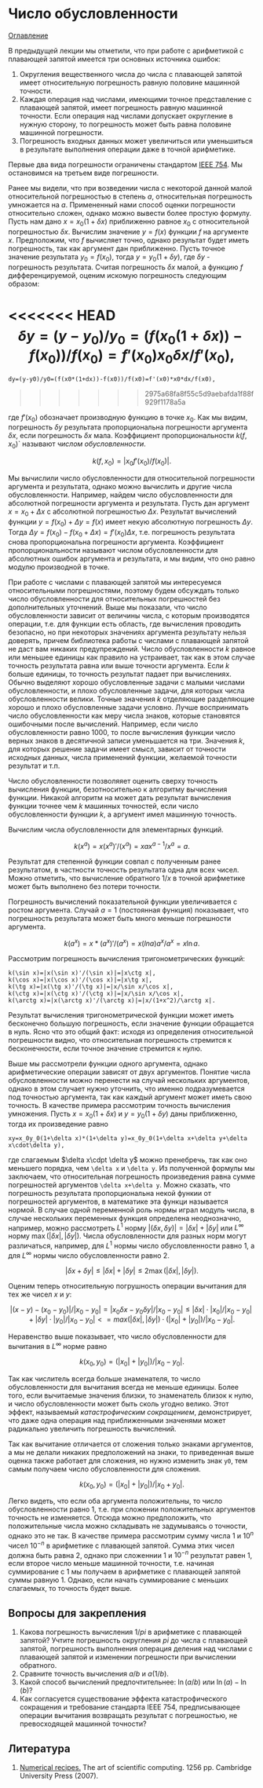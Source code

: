 # Число обусловленности

[Оглавление](../README.md)

В предыдущей лекции мы отметили, что при работе с арифметикой 
с плавающей запятой имеется три основных источника ошибок:

1. Округления вещественного числа до числа с плавающей запятой 
имеет относительную погрешность равную половине машинной точности.
1. Каждая операция над числами, имеющими точное представление 
с плавающей запятой, имеет погрешность равную машинной точности.
Если операция над числами допускает округление в нужную сторону,
то погрешность может быть равна половине машинной погрешности.
1. Погрешность входных данных может увеличиться или уменьшиться
в результате выполнения операции даже в точной арифметике.

Первые два вида погрешности ограничены стандартом 
[IEEE 754](https://ru.wikipedia.org/wiki/IEEE_754-2008).
Мы остановимся на третьем виде погрешности.

Ранее мы видели, что при возведении числа с некоторой данной малой
относительной погрешностью в степень $a$, относительная погрешность
умножается на $a$.
Примененный нами способ оценки погрешности относительно сложен,
однако можно вывести более простую формулу.
Пусть нам дано $x=x_0(1+\delta x)$ приближенно равное $x_0$ с относительной
погрешностью $\delta x$.
Вычислим значение $y=f(x)$ функции $f$ на аргументе $x$.
Предположим, что $f$ вычисляет точно, однако результат будет иметь
погрешность, так как аргумент дан приближенно.
Пусть точное значение результата $y_0=f(x_0)$,
тогда $y=y_0(1+\delta y)$, где $\delta y$ - погрешность результата.
Считая погрешность $\delta x$ малой, а функцию $f$ дифференцируемой,
оценим искомую погрешность следующим образом:

<<<<<<< HEAD
$$
\delta y=(y-y_0)/y_0=(f(x_0(1+\delta x))-f(x_0))/f(x_0)=f'(x_0)x_0\delta x/f'(x_0),
$$
=======
```
dy=(y-y0)/y0=(f(x0*(1+dx))-f(x0))/f(x0)=f'(x0)*x0*dx/f(x0),
```
>>>>>>> 2975a68fa8f55c5d9aebafda1f88f929f1178a5a

где $f'(x_0)$ обозначает производную функцию в точке $x_0$.
Как мы видим, погрешность $\delta y$ результата пропорциональна 
погрешности аргумента $\delta x$, если погрешность $\delta x$ мала.
Коэффициент пропорциональности $k(f,x_0)$` называют *числом обусловленности*.

$$
k(f,x_0)=|x_0f'(x_0)/f(x_0)|.
$$

Мы вычислили число обусловленности для относительной погрешности аргумента
и результата, однако можно вычислить и другие числа обусловленности.
Например, найдем число обусловленности для абсолютной погрешности
аргумента и результата.
Пусть дан аргумент $x=x_0+\Delta x$ с абсолютной погрешностью $\Delta x$.
Результат вычислений функции $y=f(x_0)+\Delta y=f(x)$ имеет
некую абсолютную погрешность $\Delta y$.
Тогда $\Delta y=f(x_0)-f(x_0+\Delta x)=f'(x_0)\Delta x$,
т.е. погрешность результата снова пропорциональна погрешности аргумента.
Коэффициент пропорциональности называют числом обусловленности для
абсолютных ошибок аргумента и результата, и мы видим,
что оно равно модулю производной в точке.

При работе с числами с плавающей запятой мы интересуемся относительными
погрешностями, поэтому будем обсуждать только число обусловленности 
для относительных погрешностей без дополнительных уточнений.
Выше мы показали, что число обусловленности зависит от величины числа,
с которым производятся операции, т.е. для функции есть область,
где вычисления проводить безопасно, но при некоторых значениях аргумента
результату нельзя доверять, причем библиотека работы с числами
с плавающей запятой не даст вам никаких предупреждений.
Число обусловленности $k$ равное или меньшее единицы как правило на устраивает,
так как в этом случае точность результата равна или выше точности аргумента.
Если $k$ больше единицы, то точность результат падает при вычислениях.
Обычно выделяют хорошо обусловленные задачи с малыми числами обусловленности,
и плохо обусловленные задачи, для которых числа обусловленности велики.
Точные значения $k$ отделяющие разделяющие хорошо и плохо обусловленные задачи 
условно.
Лучше воспринимать число обусловленности как меру числа знаков,
которые становятся ошибочными после вычислений.
Например, если число обусловленности равно $1000$, то после
вычисления функции число верных знаков в десятичной записи уменьшается на три.
Значения $k$, для которых решение задачи имеет смысл, зависит
от точности исходных данных, числа применений функции, желаемой точности 
результат и т.п.

Число обусловленности позволяяет оценить сверху точность вычисления
функции, безотносительно к алгоритму вычисления функции.
Никакой алгоритм на может дать результат вычисления функции точнее
чем $k$ машинных точностей, если число обусловленности функции $k$,
а аргумент имел машинную точность.

Вычислим числа обусловленности для элементарных функций.

$$
k(x^a)=x(x^a)'/(x^a)=xax^{a-1}/x^a=a.
$$

Результат для степенной функции совпал с полученным ранее результатом,
в частности точность результата одна для всех чисел.
Можно отметить, что вычисление обратного $1/x$ в точной арифметике 
может быть выполнено без потери точности.

Погрешность вычислений показательной функции увеличивается с 
ростом аргумента.
Случай $a=1$ (постоянная функция) показывает, что
погрешность результата может быть много меньше погрешности аргумента.

$$
k(a^x)=x*(a^x)'/(a^x)=x(ln a)a^x/a^x=x\ln a.
$$

Рассмотрим погрешность вычисления тригонометрических функций:

```
k(\sin x)=|x(\sin x)'/(\sin x)|=|x\ctg x|,
k(\cos x)=|x(\cos x)'/(\cos x)|=|x\tg x|,
k(\tg x)=|x(\tg x)'/(\tg x)|=|x/\sin x/\cos x|,
k(\ctg x)=|x(\ctg x)'/(\ctg x)|=|x/\sin x/\cos x|,
k(\arctg x)=|x(\arctg x)'/(\arctg x)|=|x/(1+x^2)/\arctg x|.
```

Результат вычисления тригонометрической функции может иметь 
бесконечно большую погрешность, если значение функции обращается в нуль.
Ясно что это общий факт: исходя из определения относительной погрешности видно,
что относительная погрешность стремится к бесконечности,
если точное значение стремится к нулю.

Выше мы рассмотрели функции одного аргумента, однако арифметические операции
зависят от двух аргументов.
Понятие числа обусловленности можно перенести на случай нескольких аргументов,
однако в этом случает нужно уточнить, что именно подразумевается под
точностью аргумента, так как каждый аргумент может иметь свою точность.
В качестве примера рассмотрим точность вычисления умножения.
Пусть $x=x_0(1+\delta x)$ и $y=y_0(1+\delta y)$ даны приближенно,
тогда их произведение равно

```
xy=x_0y_0(1+\delta x)*(1+\delta y)=x_0y_0(1+\delta x+\delta y+\delta x\cdot\delta y),
```

где слагаемым $\delta x\cdpt \delta y$ можно пренебречь, так как оно меньшего порядка,
чем `\delta x` и `\delta y`.
Из полученной формулы мы заключаем, что относительная погрешность 
произведения равна сумме погрешностей аргументов `\delta x+\delta y`.
Можно сказать, что погрешность результата пропорциональна некой функии
от погрешностей аргументов, в математике эта функци называется нормой.
В случае одной переменной роль нормы играл модуль числа,
в случае нескольких переменных функция определена неоднозначно,
например, можно рассмотреть $L^1$ норму $|(\delta x,\delta y)|=|\delta x|+|\delta y|$
или $L^\infty$ норму $\max(|\delta x|,|\delta y|)$.
Числа обусловленности для разных норм могут различаться, например,
для $L^1$ нормы число обусловленности равно $1$,
а для $L^\infty$ нормы число обусловленности равно $2$.

$$
|\delta x+\delta y|\leq|\delta x|+|\delta y|\leq 2\max(|\delta x|,|\delta y|).
$$

Оценим теперь относительную погрушность операции вычитания для тех же чисел $x$ и $y$:

$$
|(x-y)-(x_0-y_0)|/|x_0-y_0|=|x_0\delta x-y_0\delta y|/|x_0-y_0|\leq
|\delta x|\cdot|x_0|/|x_0-y_0|+|\delta y|\cdot|y_0|/|x_0-y_0|
<=max(|\delta x|,|\delta y|)\cdot(|x_0|+|y_0|)/|x_0-y_0|.
$$

Неравенство выше показывает, что число обусловленности для вычитания в
$L^\infty$ норме равно

$$
k(x_0,y_0)=(|x_0|+|y_0|)/|x_0-y_0|.
$$

Так как числитель всегда больше знаменателя, то число обусловленности
для вычитания всегда не меньше единицы.
Более того, если вычитаемые значения близки, то знаменатель близок к нулю,
и число обусловленности может быть сколь угодно велико.
Этот эффект, называемый *катастрофическим сокращением*, демонстрирует,
что даже одна операция над приближенными значенями может
радикально увеличить погрешность вычислений.

Так как вычитание отличается от сложения только знаками аргументов,
а мы не делали никаких предположений на знаки, то
приведенная выше оценка также работает для сложения, но нужно изменить знак `y0`,
тем самым получаем число обусловленности для сложения.

$$
k(x_0,y_0)=(|x_0|+|y_0|)/|x_0+y_0|.
$$

Легко видеть, что если оба аргумента положительны, то число обусловленности равно $1$,
т.е. при сложении положительных аргументов точность не изменяется.
Отсюда можно предположить, что положительные числа можно складывать 
не задумываясь о точности, однако это не так.
В качестве примера рассмотрим сумму числа $1$ и $10^n$ чисел $10^{-n}$
в арифметике с плавающей запятой.
Сумма этих чисел должна быть равна $2$,
однако при сложеннии $1$ и $10^{-n}$ результат равен $1$, если
второе число меньше машинной точности,
т.е. начиная суммирование с $1$ мы получаем в арифметике с плавающей запятой
суммы равную $1$.
Однако, если начать суммирование с меньших слагаемых, то точность будет выше.

## Вопросы для закрепления

1. Какова погрешность вычисления $1/pi$ в арифметике с плавающей запятой?
Учтите погрешность округления $pi$ до числа с плавающей запятой,
погрешность выполнения операция деления над числами с плавающей запятой
и изменении погрешности при вычислении обратного.
1. Сравните точность вычисления $a/b$ и $a(1/b)$.
1. Какой способ вычислений предпочтительнее:
$\ln(a/b)$ или $\ln(a)-\ln(b)$?
1. Как согласуется существование эффекта катастрофического сокращения
и требование стандарта IEEE 754, предписывающее операции вычитания
возвращать результат с погрешностью, не превосходящей машинной точности?

## Литература

1. [Numerical recipes.](http://numerical.recipes/) 
The art of scientific computing. 1256 pp.
Cambridge University Press (2007).
